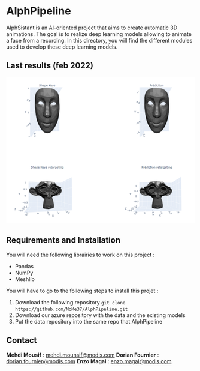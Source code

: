 # AlphPipeline

AlphSistant is an AI-oriented project that aims to create automatic 3D animations. The goal is to realize deep learning models allowing to animate a face from a recording. 
In this directory, you will find the different modules used to develop these deep learning models.

## Last results (feb 2022)

![February 2022 results](./doc/Capture_08feb22.PNG)

## Requirements and Installation

You will need the following librairies to work on this project :
- Pandas
- NumPy
- Meshlib

You will have to go to the following steps to install this projet :
1. Download the following repository
```git clone https://github.com/MoMe37/AlphPipeline.git```
2. Download our azure repository with the data and the existing models
3. Put the data repository into the same repo that AlphPipeline

## Contact 
**Mehdi Mousif** : mehdi.mounsif@modis.com
**Dorian Fournier** : dorian.fournier@modis.com
**Enzo Magal** : enzo.magal@modis.com